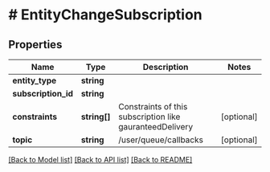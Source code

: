 # # EntityChangeSubscription

## Properties

Name | Type | Description | Notes
------------ | ------------- | ------------- | -------------
**entity_type** | **string** |  |
**subscription_id** | **string** |  |
**constraints** | **string[]** | Constraints of this subscription like gauranteedDelivery | [optional]
**topic** | **string** | /user/queue/callbacks | [optional]

[[Back to Model list]](../../README.md#models) [[Back to API list]](../../README.md#endpoints) [[Back to README]](../../README.md)
